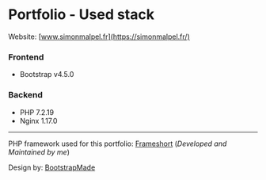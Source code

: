 
# Portfolio - Used stack

Website: [www.simonmalpel.fr](https://simonmalpel.fr/)

### Frontend
- Bootstrap v4.5.0
  
### Backend
- PHP 7.2.19
- Nginx 1.17.0

---

PHP framework used for this portfolio: [Frameshort](https://github.com/SimonRTC/frameshort)
(_Developed and Maintained by me_)

Design by: [BootstrapMade](https://bootstrapmade.com/)
